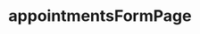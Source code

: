 ---
title: 'appointmentsFormPage'
image:  "/images/illustrations/pointing.svg"
image_absolute: true
image_hide_on_mobile: false
image_alt: "massage parlor image"
---